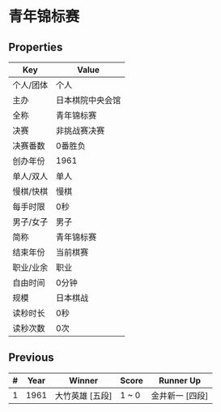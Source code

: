 # 青年锦标赛

## Properties

| Key | Value |
| --- | ----- |
| 个人/团体 | 个人 |
| 主办 | 日本棋院中央会馆 |
| 全称 | 青年锦标赛 |
| 决赛 | 非挑战赛决赛 |
| 决赛番数 | 0番胜负 |
| 创办年份 | 1961 |
| 单人/双人 | 单人 |
| 慢棋/快棋 | 慢棋 |
| 每手时限 | 0秒 |
| 男子/女子 | 男子 |
| 简称 | 青年锦标赛 |
| 结束年份 | 当前棋赛 |
| 职业/业余 | 职业 |
| 自由时间 | 0分钟 |
| 规模 | 日本棋战 |
| 读秒时长 | 0秒 |
| 读秒次数 | 0次 |

## Previous

| # | Year | Winner | Score | Runner Up |
| --- | --- | --- | --- | --- |
| 1 | 1961 | 大竹英雄 [五段] | 1 ~ 0 | 金井新一 [四段] |

